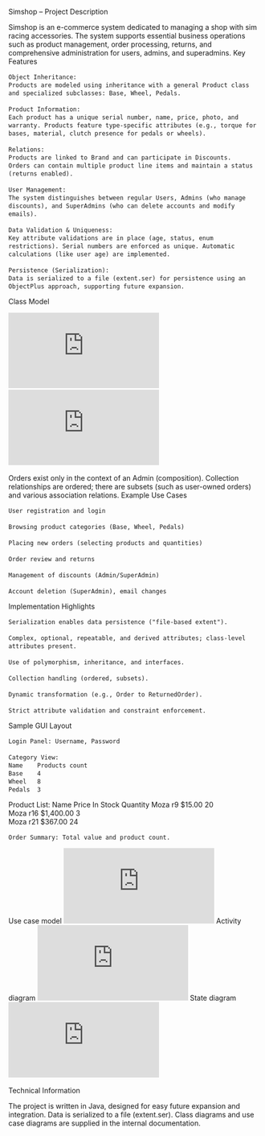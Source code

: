 Simshop – Project Description

Simshop is an e-commerce system dedicated to managing a shop with sim racing accessories. The system supports essential business operations such as product management, order processing, returns, and comprehensive administration for users, admins, and superadmins.
Key Features

    Object Inheritance:
    Products are modeled using inheritance with a general Product class and specialized subclasses: Base, Wheel, Pedals.

    Product Information:
    Each product has a unique serial number, name, price, photo, and warranty. Products feature type-specific attributes (e.g., torque for bases, material, clutch presence for pedals or wheels).

    Relations:
    Products are linked to Brand and can participate in Discounts.
    Orders can contain multiple product line items and maintain a status (returns enabled).

    User Management:
    The system distinguishes between regular Users, Admins (who manage discounts), and SuperAdmins (who can delete accounts and modify emails).

    Data Validation & Uniqueness:
    Key attribute validations are in place (age, status, enum restrictions). Serial numbers are enforced as unique. Automatic calculations (like user age) are implemented.

    Persistence (Serialization):
    Data is serialized to a file (extent.ser) for persistence using an ObjectPlus approach, supporting future expansion.

Class Model

   ![Entity diagram](https://github.com/Juks0/Simracing-shop/blob/master/Entity%20diagram.pdf)
   ![Implementation diagram](https://github.com/Juks0/Simracing-shop/blob/master/Implementation%20diagram.pdf)


Orders exist only in the context of an Admin (composition). Collection relationships are ordered; there are subsets (such as user-owned orders) and various association relations.
Example Use Cases

    User registration and login

    Browsing product categories (Base, Wheel, Pedals)

    Placing new orders (selecting products and quantities)

    Order review and returns

    Management of discounts (Admin/SuperAdmin)

    Account deletion (SuperAdmin), email changes

Implementation Highlights

    Serialization enables data persistence ("file-based extent").

    Complex, optional, repeatable, and derived attributes; class-level attributes present.

    Use of polymorphism, inheritance, and interfaces.

    Collection handling (ordered, subsets).

    Dynamic transformation (e.g., Order to ReturnedOrder).

    Strict attribute validation and constraint enforcement.

Sample GUI Layout

    Login Panel: Username, Password

    Category View:
    Name	Products count
    Base	4
    Wheel	8
    Pedals	3

Product List:
Name	Price	In Stock	Quantity
Moza r9	$15.00	20	
Moza r16	$1,400.00	3	
Moza r21	$367.00	24	

    Order Summary: Total value and product count.

Use case model
   ![Use case model](https://github.com/Juks0/Simracing-shop/blob/master/Use%20case%20model.pdf)
Activity diagram
   ![Activity diagram](https://github.com/Juks0/Simracing-shop/blob/master/Use%20case%20model.pdf)
State diagram
   ![State diagram](https://github.com/Juks0/Simracing-shop/blob/master/State%20diagram.pdf)

   

Technical Information

The project is written in Java, designed for easy future expansion and integration. Data is serialized to a file (extent.ser). Class diagrams and use case diagrams are supplied in the internal documentation.
